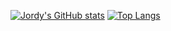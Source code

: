 [![Jordy's GitHub stats](https://github-readme-stats.vercel.app/api?username=jordycoding&show_icons=true&bg_color=1e1e2e&text_color=cdd6f4&icon_color=cba6f7&title_color=94e2d5)](https://github-readme-stats.vercel.app/api?username=jordycoding&theme=dark&show_icons=true)
[![Top Langs](https://github-readme-stats.vercel.app/api/top-langs/?username=jordycoding&bg_color=1e1e2e&text_color=cdd6f4&icon_color=cba6f7&title_color=94e2d5)](https://github.com/anuraghazra/github-readme-stats)
